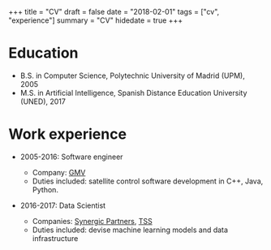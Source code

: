 +++
title = "CV"
draft = false
date = "2018-02-01"
tags = ["cv", "experience"]
summary = "CV"
hidedate = true
+++

Education
======
* B.S. in Computer Science, Polytechnic University of Madrid (UPM), 2005
* M.S. in Artificial Intelligence, Spanish Distance Education University (UNED), 2017

Work experience
======
* 2005-2016: Software engineer
  * Company: [GMV](http://www.gmv.com/en/)
  * Duties included: satellite control software development in C++, Java, Python.

* 2016-2017: Data Scientist
  * Companies: [Synergic Partners](http://www.synergicpartners.com/en/), [TSS](http://www.aimsun.com/)
  * Duties included: devise machine learning models and data infrastructure
